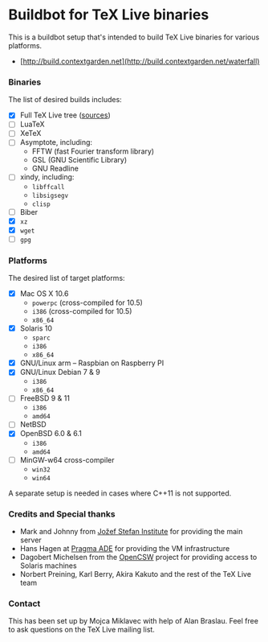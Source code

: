 # Buildbot for TeX Live binaries

This is a buildbot setup that's intended to build TeX Live binaries for various platforms.

* [http://build.contextgarden.net](http://build.contextgarden.net/waterfall)

### Binaries

The list of desired builds includes:

- [x] Full TeX Live tree ([sources](http://tug.org/svn/texlive/trunk/Build/source/))
- [ ] LuaTeX
- [ ] XeTeX
- [ ] Asymptote, including:
  * FFTW (fast Fourier transform library)
  * GSL (GNU Scientific Library)
  * GNU Readline
- [ ] xindy, including:
  * `libffcall`
  * `libsigsegv`
  * `clisp`
- [ ] Biber
- [x] `xz`
- [x] `wget`
- [ ] `gpg`

### Platforms

The desired list of target platforms:
- [x] Mac OS X 10.6
  * `powerpc` (cross-compiled for 10.5)
  * `i386` (cross-compiled for 10.5)
  * `x86_64`
- [x] Solaris 10
  * `sparc`
  * `i386`
  * `x86_64`
- [x] GNU/Linux arm – Raspbian on Raspberry PI
- [x] GNU/Linux Debian 7 & 9
  * `i386`
  * `x86_64`
- [ ] FreeBSD 9 & 11
  * `i386`
  * `amd64`
- [ ] NetBSD
- [x] OpenBSD 6.0 & 6.1
  * `i386`
  * `amd64`
- [ ] MinGW-w64 cross-compiler
  * `win32`
  * `win64`

A separate setup is needed in cases where C++11 is not supported.

### Credits and Special thanks

* Mark and Johnny from [Jožef Stefan Institute](https://www.ijs.si/ijsw/V001/JSI) for providing the main server
* Hans Hagen at [Pragma ADE](http://www.pragma-ade.com/) for providing the VM infrastructure
* Dagobert Michelsen from the [OpenCSW](https://www.opencsw.org/) project for providing access to Solaris machines
* Norbert Preining, Karl Berry, Akira Kakuto and the rest of the TeX Live team

### Contact

This has been set up by Mojca Miklavec with help of Alan Braslau.
Feel free to ask questions on the TeX Live mailing list.
